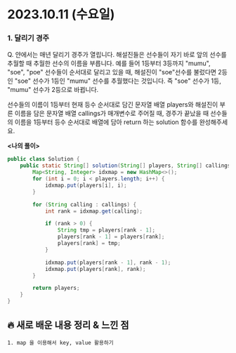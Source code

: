 # 2023.10.11 (수요일)
### **1. 달리기 경주**

Q. 얀에서는 매년 달리기 경주가 열립니다. 해설진들은 선수들이 자기 바로 앞의 선수를 추월할 때 추월한 선수의 이름을 부릅니다. 예를 들어 1등부터 3등까지 "mumu", "soe", "poe" 선수들이 순서대로 달리고 있을 때, 해설진이 "soe"선수를 불렀다면 2등인 "soe" 선수가 1등인 "mumu" 선수를 추월했다는 것입니다. 즉 "soe" 선수가 1등, "mumu" 선수가 2등으로 바뀝니다.

선수들의 이름이 1등부터 현재 등수 순서대로 담긴 문자열 배열 players와 해설진이 부른 이름을 담은 문자열 배열 callings가 매개변수로 주어질 때, 경주가 끝났을 때 선수들의 이름을 1등부터 등수 순서대로 배열에 담아 return 하는 solution 함수를 완성해주세요.

**<나의 풀이>**
```java
public class Solution {
    public static String[] solution(String[] players, String[] callings) {
        Map<String, Integer> idxmap = new HashMap<>();
        for (int i = 0; i < players.length; i++) {
            idxmap.put(players[i], i);
        }

        for (String calling : callings) {
            int rank = idxmap.get(calling);

            if (rank > 0) {
                String tmp = players[rank - 1];
                players[rank - 1] = players[rank];
                players[rank] = tmp;
            }

            idxmap.put(players[rank - 1], rank - 1);
            idxmap.put(players[rank], rank);
        }

        return players;
    }
}
```
##  **🔥 새로 배운 내용 정리 & 느낀 점**
    1. map 을 이용해서 key, value 활용하기
